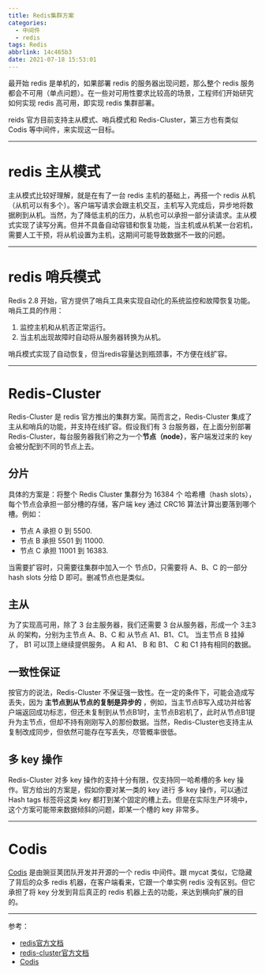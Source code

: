 ```yaml
---
title: Redis集群方案
categories:
  - 中间件
  - redis
tags: Redis
abbrlink: 14c465b3
date: 2021-07-18 15:53:01
---
```


最开始 redis 是单机的，如果部署 redis 的服务器出现问题，那么整个 redis 服务都会不可用（单点问题）。在一些对可用性要求比较高的场景，工程师们开始研究如何实现 redis 高可用，即实现 redis 集群部署。

reids 官方目前支持主从模式、哨兵模式和 Redis-Cluster，第三方也有类似 Codis 等中间件，来实现这一目标。

---

<!-- more -->

# redis 主从模式

主从模式比较好理解，就是在有了一台 redis 主机的基础上，再搭一个 redis 从机（从机可以有多个）。客户端写请求会跟主机交互，主机写入完成后，异步地将数据刷到从机。当然，为了降低主机的压力，从机也可以承担一部分读请求。主从模式实现了读写分离。但并不具备自动容错和恢复功能，当主机或从机某一台宕机，需要人工干预，将从机设置为主机，这期间可能导致数据不一致的问题。

---

# redis 哨兵模式

Redis 2.8 开始，官方提供了哨兵工具来实现自动化的系统监控和故障恢复功能。哨兵工具的作用：

1. 监控主机和从机否正常运行。 
2. 当主机出现故障时自动将从服务器转换为从机。

哨兵模式实现了自动恢复，但当redis容量达到瓶颈事，不方便在线扩容。

---

# Redis-Cluster

Redis-Cluster 是 redis 官方推出的集群方案。简而言之，Redis-Cluster 集成了主从和哨兵的功能，并支持在线扩容。假设我们有 3 台服务器，在上面分别部署 Redis-Cluster，每台服务器我们称之为一个**节点（node）**，客户端发过来的 key 会被分配到不同的节点上去。

## 分片

具体的方案是：将整个 Redis Cluster 集群分为 16384 个 哈希槽（hash slots），每个节点会承担一部分槽的存储，客户端 key 通过 CRC16 算法计算出要落到哪个槽。例如：

- 节点 A 承担 0 到 5500.
- 节点 B 承担 5501 到 11000.
- 节点 C 承担 11001 到 16383.

当需要扩容时，只需要往集群中加入一个 节点D，只需要将 A、B、C 的一部分 hash slots 分给 D 即可。删减节点也是类似。

## 主从

为了实现高可用，除了 3 台主服务器，我们还需要 3 台从服务器，形成一个 3主3从 的架构，分别为主节点 A、B、C 和 从节点 A1、B1、C1。 当主节点 B 挂掉了， B1 可以顶上继续提供服务。 A 和 A1、 B 和 B1、 C 和 C1 持有相同的数据。

## 一致性保证

按官方的说法，Redis-Cluster 不保证强一致性。在一定的条件下，可能会造成写丢失，因为 **主节点到从节点的复制是异步的** ，例如，当主节点B写入成功并给客户端返回成功标志，但还未复制到从节点B1时，主节点B宕机了，此时从节点B1提升为主节点，但却不持有刚刚写入的那份数据。当然，Redis-Cluster也支持主从复制改成同步，但依然可能存在写丢失，尽管概率很低。

## 多 key 操作

Redis-Cluster 对多 key 操作的支持十分有限，仅支持同一哈希槽的多 key 操作。官方给出的方案是，假如你要对某一类的 key 进行 多 key 操作，可以通过 Hash tags 标签将这类 key 都打到某个固定的槽上去。但是在实际生产环境中，这个方案可能带来数据倾斜的问题，即某一个槽的 key 非常多。

---

# Codis

[Codis](https://github.com/CodisLabs/codis) 是由豌豆荚团队开发并开源的一个 redis 中间件。跟 mycat 类似，它隐藏了背后的众多 redis 机器，在客户端看来，它跟一个单实例 redis 没有区别。但它承担了将 key 分发到背后真正的 redis 机器上去的功能，来达到横向扩展的目的。

---

参考：

- [redis官方文档](https://redis.io/)
- [redis-cluster官方文档](https://redis.io/topics/cluster-tutorial)
- [Codis](https://github.com/CodisLabs/codis)